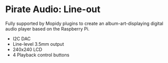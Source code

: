 <!--
---
name: Pirate AUdio Line Out
class: board
type: audio
formfactor: pHAT
manufacturer: Pimoroni
description: I2S digital audio to amplified headphone output
buy: https://shop.pimoroni.com/products/pirate-audio-line-out
github: https://github.com/pimoroni/pirate-audio
image: 'pimoroni-pirate-audio-line-out.png'
pincount: 40
eeprom: no
power:
  '2':
ground:
  '25':
  '39':
pin:
  '12':
    name: I2S
  '35':
    name: I2S
  '40':
    name: I2S
  '22':
    name: Amp Enable
    active: high
  '29':
    name: Button A
  '31':
    name: Button B
  '36':
    name: Button X
  '38':
    name: Button Y
  '33':
    name: LCD Backlight
  '21':
    name: LCD Data/Command
  '19':
    name: LCD SPI MOSI
    mode: SPI
  '23':
    name: LCD SPI SCLK
    mode: SPI
  '24':
    name: LCD SPI CS
    mode: SPI
install:
  'devices':
  - 'i2s'
-->
# Pirate Audio: Line-out

Fully supported by Mopidy plugins to create an album-art-displaying digital audio player based on the Raspberry Pi.

* I2C DAC
* Line-level 3.5mm output
* 240x240 LCD
* 4 Playback control buttons